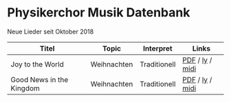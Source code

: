 # Physikerchor Musik Datenbank


Neue Lieder seit Oktober 2018

| Titel | Topic | Interpret | Links |
|----- | ---------------- | ------------------------- | ------------------------------- |
| Joy to the World | Weihnachten | Traditionell | [PDF](weihnachten_neu/joy_to_the_world/joy_to_the_world.pdf) / [ly](weihnachten_neu/joy_to_the_world/joy_to_the_world.ly) / [midi](weihnachten_neu/joy_to_the_world/joy_to_the_world.midi) |
| Good News in the Kingdom | Weihnachten | Traditionell | [PDF](weihnachten_neu/good_news_in_the_kingdom/good_news_in_the_kingdom.pdf) / [ly](weihnachten_neu/good_news_in_the_kingdom/good_news_in_the_kingdom.ly) / [midi](weihnachten_neu/good_news_in_the_kingdom/good_news_in_the_kingdom.midi) |